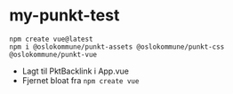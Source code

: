 # my-punkt-test

```
npm create vue@latest
npm i @oslokommune/punkt-assets @oslokommune/punkt-css @oslokommune/punkt-vue
```

- Lagt til PktBacklink i App.vue
- Fjernet bloat fra `npm create vue`
